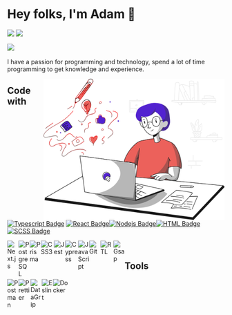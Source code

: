   
# Hey folks, I'm Adam 👋

<a target="_blank" href="https://www.linkedin.com/in/adcichowski/"><img src="https://img.shields.io/badge/-LinkedIn-0077B5?style=for-the-badge&logo=Linkedin&logoColor=white"></img></a>
<a target="_blank" href="mailto:adam.cichowski7@gmail.com"><img src="https://img.shields.io/badge/-Gmail-D14836?style=for-the-badge&logo=Gmail&logoColor=white"></img></a>

![](https://readme-typing-svg.herokuapp.com?lines=Frontend+Developer;Competitive+Programmer;Person+Loving+Dogs;Always%20Learning%20New%20Things&width=500&height=50)

 I have a passion for programming and technology,
 spend a lot of time programming to get knowledge and experience.
 

 <img src="https://github.com/adcichowski/adcichowski/blob/main/blogging.svg" align='right' width="420">
 
## Code with
[![Typescript Badge](https://img.shields.io/badge/-Typescript-007acc?style=for-the-badge&labelColor=black&logo=typescript&logoColor=007acc)](https://www.typescriptlang.org) [![React Badge](https://img.shields.io/badge/-React-61DBFB?style=for-the-badge&labelColor=black&logo=react&logoColor=61DBFB)](https://reactjs.org)[![Nodejs Badge](https://img.shields.io/badge/-Nodejs-3C873A?style=for-the-badge&labelColor=black&logo=node.js&logoColor=3C873A)](https://nodejs.org)[![HTML Badge](https://img.shields.io/badge/-HTML-e34c26?style=for-the-badge&labelColor=black&logo=html5&logoColor=e34c26)](https://developer.mozilla.org/docs/HTML/HTML5) [![SCSS Badge](https://img.shields.io/badge/-SCSS-CD6799?style=for-the-badge&labelColor=black&logo=sass&logoColor=CD6799)](https://sass-lang.com)


[<img align="left" alt="Next.js" width="26px" src="https://camo.githubusercontent.com/92ec9eb7eeab7db4f5919e3205918918c42e6772562afb4112a2909c1aaaa875/68747470733a2f2f6173736574732e76657263656c2e636f6d2f696d6167652f75706c6f61642f76313630373535343338352f7265706f7369746f726965732f6e6578742d6a732f6e6578742d6c6f676f2e706e67" />](https://nextjs.org)
[<img align="left" alt="PostgreSQL" width="26px" src="https://user-images.githubusercontent.com/71249791/161400064-48946911-a27a-454a-a501-9ea21ceafe2b.png" />](https://www.postgresql.org/)
[<img alt="Prisma" align="left" width="26px" src="https://user-images.githubusercontent.com/71249791/161400184-370fdd40-95f4-43d7-ab5a-ee9e055ec11f.png" />](https://www.prisma.io/)
[<img alt="CSS3" align="left" width="30px" src="https://upload.wikimedia.org/wikipedia/commons/thumb/6/62/CSS3_logo.svg/800px-CSS3_logo.svg.png" />](https://developer.mozilla.org/pl/docs/Web/CSS)
[<img alt="Jest" align="left" width="26px" src="https://cdn.freebiesupply.com/logos/large/2x/jest-logo-png-transparent.png" />](https://jestjs.io/)
[<img alt="Cypress" align="left" width="30px" src="https://avatars.githubusercontent.com/u/8908513?s=280&v=4" />](https://www.cypress.io/)
[<img alt="JavaScript" align="left" width="26px" src="https://upload.wikimedia.org/wikipedia/commons/thumb/9/99/Unofficial_JavaScript_logo_2.svg/1200px-Unofficial_JavaScript_logo_2.svg.png" />](https://javascript.info/)
[<img alt="Git" align="left" width="26px" src="https://git-scm.com/images/logos/downloads/Git-Icon-1788C.png" />](https://git-scm.com/)
[<img alt="RTL" align="left" width="30px" src="https://testing-library.com/img/octopus-128x128.png" />](https://testing-library.com/docs/react-testing-library/intro/)
[<img alt="Gsap" align="left" width="26px" src="https://s3-us-west-2.amazonaws.com/s.cdpn.io/16327/logo-man.svg" />](https://greensock.com/)

<br/>

## Tools


[<img align="left" alt="Postman" width="26px" src="https://user-images.githubusercontent.com/71249791/161400371-bb231abc-ed71-4de5-80da-cf5580dbdf9b.png" />](https://www.prisma.io/)
[<img align="left" alt="Prettier" width="28px" src="https://avatars.githubusercontent.com/u/25822731?s=280&v=4" />](https://prettier.io/)
[<img align="left" alt="DataGrip" width="26px" src="https://seeklogo.com/images/D/datagrip-logo-295CA63255-seeklogo.com.png" />](https://www.jetbrains.com/datagrip/)
[<img align="left" alt="Eslint" width="26px" src="https://cdn.freebiesupply.com/logos/large/2x/eslint-logo-png-transparent.png" />](https://eslint.org/)
[<img align="left" alt="Docker" width="36px" src="https://javamaster.it/wp-content/uploads/2020/06/Moby-logo1.png" />](https://www.docker.com/)


<!--   <img alt="Webpack" src="https://img.shields.io/badge/-Webpack-8DD6F9?style=flat-square&logo=webpack&logoColor=white" />
  <img alt="Webpack" src="https://img.shields.io/badge/-CSS3-1572B6?style=flat-square&logo=css3" />
  <img alt="redux" src="https://img.shields.io/badge/-Redux-764ABC?style=flat-square&logo=redux&logoColor=white" />
  <img alt="firebase" src="https://img.shields.io/badge/-Firebase-FFCB2B?style=flat-square&logo=firebase&logoColor=white"/>
  <img alt="Styled Components" src="https://img.shields.io/badge/-Styled_Components-db7092?style=flat-square&logo=styled-components&logoColor=white" />
  <img alt="git" src="https://img.shields.io/badge/-Git-F05032?style=flat-square&logo=git&logoColor=white" />
  <img alt="vercel" src="https://img.shields.io/badge/-Vercel-000000?style=flat-square&logo=vercel" />
  <img alt="npm" src="https://img.shields.io/badge/-NPM-CB3837?style=flat-square&logo=npm&logoColor=white" />
  <img alt="Sass" src="https://img.shields.io/badge/-Sass-CC6699?style=flat-square&logo=sass&logoColor=white" />
  <img alt="html5" src="https://img.shields.io/badge/-HTML5-E34F26?style=flat-square&logo=html5&logoColor=white" />
  <img alt="Prettier" src="https://img.shields.io/badge/-Prettier-F7B93E?style=flat-square&logo=prettier&logoColor=white" /> -->

  </div>


